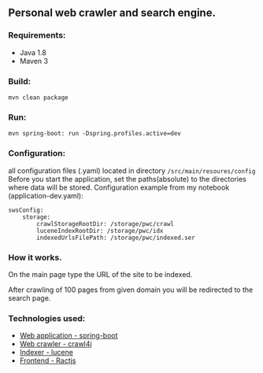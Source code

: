 ## Personal web crawler and search engine.

### Requirements:
- Java 1.8
- Maven 3

### Build:
 `mvn clean package`
### Run:
`mvn spring-boot: run -Dspring.profiles.active=dev`

### Configuration:
all configuration files (.yaml) located in directory `/src/main/resoures/config`
Before you start the application, set the paths(absolute) to the directories where data will be stored.
Configuration example from my notebook (application-dev.yaml):
```
swsConfig:
    storage:
        crawlStorageRootDir: /storage/pwc/crawl
        luceneIndexRootDir: /storage/pwc/idx
        indexedUrlsFilePath: /storage/pwc/indexed.ser
```
### How it works.
On the main page type the URL of the site to be indexed. 


After crawling of 100 pages from given domain you will be redirected to the search page.


### Technologies used:
- [Web application - spring-boot](http://projects.spring.io/spring-boot/)
- [Web crawler - crawl4j](https://github.com/yasserg/crawler4j)
- [Indexer - lucene](https://lucene.apache.org/)
- [Frontend - Ractjs](https://reactjs.org/)
